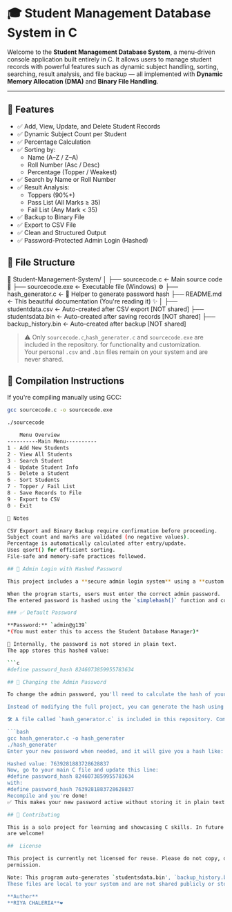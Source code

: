 # 🎓 Student Management Database System in C

Welcome to the **Student Management Database System**, a menu-driven console application built entirely in C. It allows users to manage student records with powerful features such as dynamic subject handling, sorting, searching, result analysis, and file backup — all implemented with **Dynamic Memory Allocation (DMA)** and **Binary File Handling**.

---

## 🚀 Features

- ✅ Add, View, Update, and Delete Student Records
- ✅ Dynamic Subject Count per Student
- ✅ Percentage Calculation
- ✅ Sorting by:
  - Name (A–Z / Z–A)
  - Roll Number (Asc / Desc)
  - Percentage (Topper / Weakest)
- ✅ Search by Name or Roll Number
- ✅ Result Analysis:
  - Toppers (90%+)
  - Pass List (All Marks ≥ 35)
  - Fail List (Any Mark < 35)
- ✅ Backup to Binary File
- ✅ Export to CSV File
- ✅ Clean and Structured Output
- ✅ Password-Protected Admin Login (Hashed)

## 📂 File Structure

📁 Student-Management-System/
│
├── sourcecode.c            ← Main source code 🧠
├── sourcecode.exe          ← Executable file (Windows) ⚙️
├── hash_generator.c        ← 🔐 Helper to generate password hash
├── README.md               ← This beautiful documentation (You're reading it) ✨
│
├── studentdata.csv         ← Auto-created after CSV export [NOT shared]
├── studentsdata.bin        ← Auto-created after saving records [NOT shared]
├── backup_history.bin      ← Auto-created after backup [NOT shared]

> ⚠️ Only `sourcecode.c`,`hash_generater.c` and `sourcecode.exe` are included in the repository. for functionality and customization.   
> Your personal `.csv` and `.bin` files remain on your system and are never shared.

## 🔧 Compilation Instructions

If you're compiling manually using GCC:
```bash
gcc sourcecode.c -o sourcecode.exe

./sourcecode

    Menu Overview
----------Main Menu----------
1 - Add New Students
2 - View All Students
3 - Search Student
4 - Update Student Info
5 - Delete a Student
6 - Sort Students
7 - Topper / Fail List
8 - Save Records to File
9 - Export to CSV
0 - Exit

📌 Notes

CSV Export and Binary Backup require confirmation before proceeding.
Subject count and marks are validated (no negative values).
Percentage is automatically calculated after entry/update.
Uses qsort() for efficient sorting.
File-safe and memory-safe practices followed.

## 🔐 Admin Login with Hashed Password

This project includes a **secure admin login system** using a **custom hashing function**.

When the program starts, users must enter the correct admin password.  
The entered password is hashed using the `simplehash()` function and compared with a pre-defined hash value.

### ✅ Default Password

**Password:** `admin@g139`  
*(You must enter this to access the Student Database Manager)*

🧠 Internally, the password is not stored in plain text.  
The app stores this hashed value:

```c
#define password_hash 8246073859955783634

## 🔑 Changing the Admin Password

To change the admin password, you'll need to calculate the hash of your new password using the same hashing method used in the program (`simplehash()`).

Instead of modifying the full project, you can generate the hash using a small helper C program.

🛠️ A file called `hash_generator.c` is included in this repository. Compile and run it to get the hashed value of your desired password:

```bash
gcc hash_generator.c -o hash_generater
./hash_generater
Enter your new password when needed, and it will give you a hash like:

Hashed value: 7639281883728628837
Now, go to your main C file and update this line:
#define password_hash 8246073859955783634
with:
#define password_hash 7639281883728628837
Recompile and you're done!
✅ This makes your new password active without storing it in plain text.

## 🤝 Contributing

This is a solo project for learning and showcasing C skills. In future versions, contributions or suggestions 
are welcome!

##  License

This project is currently not licensed for reuse. Please do not copy, distribute, or modify without explicit 
permission.

Note: This program auto-generates `studentsdata.bin', `backup_history.bin`, and `studentdata.csv` files on first use. 
These files are local to your system and are not shared publicly or stored in this repository.

**Author**
**RIYA CHALERIA**❤️